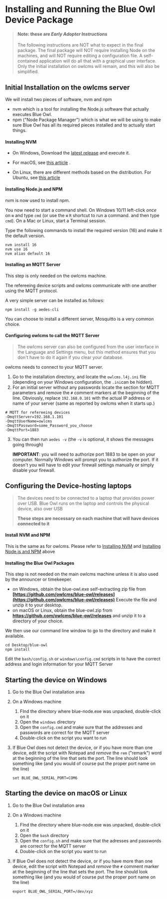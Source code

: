 # Installing and Running the Blue Owl Device Package

> #### Note: these are ***Early Adopter Instructions***
>
> The following instructions are NOT what to expect in the final package.  The final package will NOT require installing Node on the machines, and will NOT require editing a configuration file.  A self-contained application will do all that with a graphical user interface.  Only the initial installation on owlcms will remain, and this will also be simplified.



## Initial Installation on the owlcms server

We will install two pieces of software, nvm and npm

- nvm  which is a tool for installing the Node.js software that actually executes Blue Owl.
- npm ("Node Package Manager") which is what we will be using to make sure Blue Owl has all its required pieces installed and to actually start things.

#### Installing NVM

- On Windows, Download the [latest release](https://github.com/coreybutler/nvm-windows/releases/latest/download/nvm-setup.exe) and execute it.
- For macOS, see [this article](https://collabnix.com/how-to-install-and-configure-nvm-on-mac-os/) .

- On Linux, there are different methods based on the distribution. For Ubuntu, see [this article](https://tecadmin.net/how-to-install-nvm-on-ubuntu-20-04/)



#### Installing Node.js and NPM

nvm is now used to install npm. 

You now need to start a command shell.  On Windows 10/11 left-click *once* on `⊞` and type `cmd` (or use the  `⊞` `R` shortcut to run a command. and then type `cmd`). On a Mac or Linux, start a Terminal session.

Type the following commands to install the required version (16) and make it the default version.

```
nvm install 16
nvm use 16
nvm alias default 16
```



#### Installing an MQTT Server

This step is only needed on the owlcms machine.

The refereeing device scripts and owlcms communicate with one another using the MQTT protocol. 

A very simple server can be installed as follows:

```
npm install -g aedes-cli
```

You can choose to install a different server, Mosquitto is a very common choice.  



#### Configuring owlcms to call the MQTT Server

> The owlcms server can also be configured from the user interface in the Language and Settings menu, but this method ensures that you don't have to do it again if you clear your database.

owlcms needs to connect to your MQTT server.  

1. Go to the installation directory, and locate the `owlcms.l4j.ini` file (depending on your Windows configuration, the `.ini`can be hidden).  
2. For an initial server without any passwords locate the section for MQTT parameters and remove the `#` comment markers at the beginning of the line. Obviously, replace `192.168.0.101` with the actual IP address or name of your server (same as reported by owlcms when it starts up.)

```
# MQTT for refereeing devices
-DmqttServer=192.168.1.101
-DmqttUserName=owlcms
-DmqttPassword=some_Password_you_choose
-DmqttPort=1883
```

3. You can then run `aedes -v`  (the `-v` is optional, it shows the messages going through)

   **IMPORTANT**: you will need to authorize port 1883 to be open on your computer. Normally Windows will prompt you to authorize the port.  If it doesn't you will have to edit your firewall settings manually or simply disable your firewall.

   

## Configuring the Device-hosting laptops

> The devices need to be connected to a laptop that provides power over USB. Blue Owl runs on the laptop and controls the physical device, also over USB
>
> **These steps are necessary  on each machine that will have devices connected to it**



#### Install NVM and NPM

This is the same as for owlcms.  Please refer to [Installing NVM](#installing-nvm) and [Installing Node.js and NPM](#installing-node.js-and-npm) above



#### Installing the Blue Owl Packages

This step is not needed on the main owlcms machine unless it is also used by the announcer or timekeeper.

- on Windows, obtain the blue-owl.exe self-extracting zip file from **[https://github.com/owlcms/blue-owl/releases](https://github.com/owlcms/blue-owl/releases)**  Execute the file and unzip it to your desktop.
- on macOS or Linux, obtain the blue-owl.zip from **https://github.com/owlcms/blue-owl/releases**  and unzip it to a directory of your choice.

We then use our command line window to go to the directory and make it available.

```
cd Desktop/blue-owl
npm install
```

Edit the `bash/config.sh` or `windows\config.cmd` scripts in to have the correct address and login information for your MQTT Server



## Starting the device on Windows

1. Go to the Blue Owl installation area

2. On a Windows machine

   1. FInd the directory where blue-node.exe was unpacked, double-click on it
   1. Open the `windows` directory
   1. Open the `config.cmd` and make sure that the addresses and passwords are correct for the MQTT server
   1. Double-click on the script you want to run

3. If Blue Owl does not detect the device, or if you have more than one device, edit the script with Notepad and *remove* the `rem` ("remark") word at the beginning of the line that sets the port.  The line should look something like (and you would of course put the proper port name on the line)

   ```
   set BLUE_OWL_SERIAL_PORT=COM6
   ```



## Starting the device on macOS or Linux

1. Go to the Blue Owl installation area

2. On a Windows machine

   1. FInd the directory where blue-node.exe was unpacked, double-click on it
   1. Open the `bash` directory
   1. Open the `config.sh` and make sure that the adresses and passwords are correct for the MQTT server
   1. Double-click on the script you want to run

3. If Blue Owl does not detect the device, or if you have more than one device, edit the script with Notepad and *remove* the `#`  comment marker at the beginning of the line that sets the port.  The line should look something like (and you would of course put the proper port name on the line)

   ```
   export BLUE_OWL_SERIAL_PORT=/dev/xyz
   ```